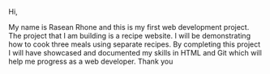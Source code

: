 Hi,

My name is Rasean Rhone and this is my first web development project. The project that I am building is a recipe website. I will be demonstrating how to cook three meals using separate recipes. By completing this project I will have showcased and documented my skills in HTML and Git which will help me progress as a web developer. Thank you 
